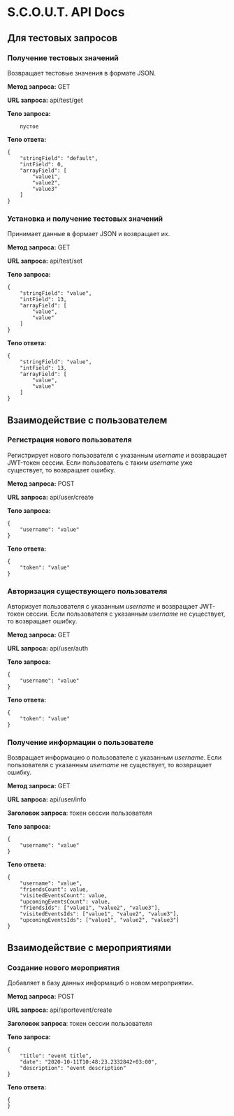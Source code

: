 # S.C.O.U.T. API Docs

## Для тестовых запросов

### Получение тестовых значений

Возвращает тестовые значения в формате JSON.

**Метод запроса:** GET

**URL запроса:** api/test/get

**Тело запроса:**
```
    пустое
```

**Тело ответа:**
```
{
    "stringField": "default",
    "intField": 0,
    "arrayField": [
        "value1",
        "value2",
        "value3"
    ]
}
```

### Установка и получение тестовых значений

Принимает данные в формает JSON и возвращает их.

**Метод запроса:** GET

**URL запроса:** api/test/set

**Тело запроса:**
```
{
    "stringField": "value",
    "intField": 13,
    "arrayField": [
        "value",
        "value"
    ]
}
```

**Тело ответа:**
```
{
    "stringField": "value",
    "intField": 13,
    "arrayField": [
        "value",
        "value"
    ]
}
```

## Взаимодействие с пользователем

### Регистрация нового пользователя

Регистрирует нового пользователя c указанным *username* и возвращает JWT-токен сессии. Если пользователь с таким *username* уже существует, то возвращает ошибку.

**Метод запроса:** POST

**URL запроса:** api/user/create

**Тело запроса:**
```
{
    "username": "value"
}
```

**Тело ответа:**
```
{
    "token": "value"
}
```

### Авторизация существующего пользователя

Авторизует пользователя с указанным *username* и возвращает JWT-токен сессии. Если пользователя с указанным *username* не существует, то возвращает ошибку.

**Метод запроса:** GET

**URL запроса:** api/user/auth

**Тело запроса:**
```
{
    "username": "value"
}
```

**Тело ответа:**
```
{
    "token": "value"
}
```

### Получение информации о пользователе

Возвращает информацию о пользователе с указанным *username*. Если пользователя с указанным *username* не существует, то возвращает ошибку.

**Метод запроса:** GET

**URL запроса:** api/user/info

**Заголовок запроса**: токен сессии пользователя

**Тело запроса:**
```
{
    "username": "value"
}
```

**Тело ответа:**
```
{
    "username": "value",
    "friendsCount": value,
    "visitedEventsCount": value,
    "upcomingEventsCount": value,
    "friendsIds": ["value1", "value2", "value3"],
    "visitedEventsIds": ["value1", "value2", "value3"],
    "upcomingEventsIds": ["value1", "value2", "value3"]
}
```

## Взаимодействие с мероприятиями

### Создание нового мероприятия

Добавляет в базу данных информациб о новом мероприятии.

**Метод запроса:** POST

**URL запроса:** api/sportevent/create

**Заголовок запроса**: токен сессии пользователя

**Тело запроса:**
```
{
    "title": "event title",
    "date": "2020-10-11T10:48:23.2332842+03:00",
    "description": "event description"
}
```

**Тело ответа:**
```
{
}
```
